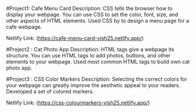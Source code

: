 #Project1: Cafe Menu Card
Description:
CSS tells the browser how to display your webpage. You can use CSS to set the color, font, size, and other aspects of HTML elements.
Used CSS by to design a menu page for a cafe webpage.

Netlify Link: (https://cafe-menu-card-vish25.netlify.app/)

#Project2 : Cat Photo App
Description:
HTML tags give a webpage its structure. You can use HTML tags to add photos, buttons, and other elements to your webpage.
Used most common HTML tags to build own cat photo app.

#Project3 : CSS Color Markers
Description:
Selecting the correct colors for your webpage can greatly improve the aesthetic appeal to your readers.
Developed a set of colored markers. 

Netlify Link: (https://css-colourmarkers-vish25.netlify.app/)
